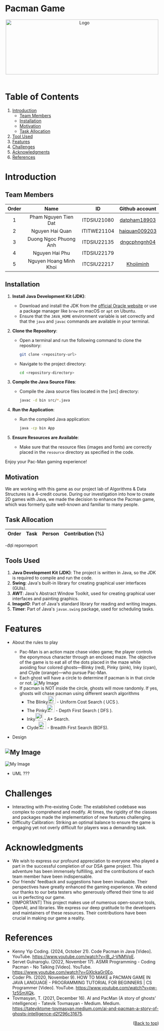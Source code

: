 # Pacman Game 
<div id="header" align="center">
<!-- PROJECT LOGO -->
   <img src="./logo.png" alt="Logo" width="500" height="180">
</div>
</br>

<!-- TABLE OF CONTENTS -->
# Table of Contents
  <ol>
    <li>
      <a href="#Introduction">Introduction</a>
      <ul>
        <li><a href="#Team-members">Team Members</a></li>
	<li><a href="#installation">Installation</a></li>
	<li><a href="#motivation">Motivation</a></li>
	<li><a href="#task-allocation">Task Allocation</a></li>      
      </ul>
    </li>
    <li><a href="#Tool-Used">Tool Used</a></li>
    <li><a href="#features">Features</a></li>
    <li><a href="#challenges">Challenges</a></li>
    <li><a href="#acknowledgments">Acknowledgments</a></li>
    <li><a href="#references">References</a></li>
  </ol>

<!-- ABOUT THE PROJECT -->
# Introduction 
<p align="justify">

</p>

<!-- TEAM MEMBERS -->
## Team Members 

| Order |         Name          |     ID      |                       Github account                        |
| :---: | :-------------------: | :---------: | :---------------------------------------------------------: |
|   1   | Pham Nguyen Tien Dat | ITDSIU21080 | [datpham18903](https://github.com/datpham18903) |
|   2   | Nguyen Hai Quan | ITITWE21104  | [haiquan009203](https://github.com/haiquan0092003) | 
|   3   | Duong Ngoc Phuong Anh | ITDSIU22135 |   [dngcphngnh04](https://github.com/dngcphngnh04) | 
|   4   | Nguyen Hai Phu | ITDSIU22179| |
|   5   | Nguyen Hoang Minh Khoi | ITCSIU22217 |  [Khoiiminh](https://github.com/Khoiiminh) | 



<!-- INSTALLATION -->
## Installation

1. **Install Java Development Kit (JDK)**:
   - Download and install the JDK from the [official Oracle website](https://www.oracle.com/java/technologies/javase-jdk11-downloads.html) or use a package manager like `brew` on macOS or `apt` on Ubuntu.
   - Ensure that the `JAVA_HOME` environment variable is set correctly and that the `java` and `javac` commands are available in your terminal.

2. **Clone the Repository**:
   - Open a terminal and run the following command to clone the repository:
     ```sh
     git clone <repository-url>
     ```
   - Navigate to the project directory:
     ```sh
     cd <repository-directory>
     ```

3. **Compile the Java Source Files**:
   - Compile the Java source files located in the [src] directory:
     ```sh
     javac -d bin src/*.java
     ```

4. **Run the Application**:
   - Run the compiled Java application:
     ```sh
     java -cp bin App
     ```

5. **Ensure Resources are Available**:
   - Make sure that the resource files (images and fonts) are correctly placed in the `resource` directory as specified in the code.

Enjoy your Pac-Man gaming experience! 


<!-- MOTIVATION -->
## Motivation 
We are working with this game as our project lab of Algorithms & Data Structures is a 4-credit course. During our investigation into how to create 2D games with Java, we made the decision to enhance the Pacman game, which was formerly quite well-known and familiar to many people.


</p>

<!-- TASK ALLOCATION -->
## Task Allocation 
| Order | Task                                  |  Person   | Contribution (%) |
| :---- |:--------------------------------------| :-------: | :----------: |
-đợi reporreport

<!-- TOOL USED -->
## Tools Used

1. **Java Development Kit (JDK)**: The project is written in Java, so the JDK is required to compile and run the code.
2. **Swing**: Java's built-in library for creating graphical user interfaces (GUIs).
3. **AWT**: Java's Abstract Window Toolkit, used for creating graphical user interfaces and painting graphics.
4. **ImageIO**: Part of Java's standard library for reading and writing images.
5. **Timer**: Part of Java's `javax.swing` package, used for scheduling tasks.


<!-- FEATURES -->
# Features 
- About the rules to play
  - Pac-Man is an action maze chase video game; the player controls the eponymous character through an enclosed maze. The objective of the game is to eat all of the dots placed in the maze while avoiding four colored ghosts—Blinky (red), Pinky (pink), Inky (cyan), and Clyde (orange)—who pursue Pac-Man.
  - Each ghost will have a circle to determine if pacman is in that circle or not.
 ![My Image](Design3.png)
  - If pacman is NOT inside the circle, ghosts will move randomly. If yes, ghosts will chase pacman using different search algorithms
    + The Blinky<img src="./src/resource/ghosts/blinky.png" alt="Blinky" width="25" height="25"> - Uniform Cost Search ( UCS ).
    + The Pinky<img src="./src/resource/ghosts/pinky.png" alt="Pinky" width="25" height="25"> - Depth First Search ( DFS ).
    + Inky<img src="./src/resource/ghosts/inky.png" alt="Inky" width="25" height="25"> - A* Search.
    + Clyde<img src="./src/resource/ghosts/clyde.png" alt="Clyde" width="25" height="25"> - Breadth First Search (BDFS).

- Design
  
![My Image](Design1.png)
----------------------------------------
![My Image](Design2.png)

- UML
???


<!-- CHALLENGES -->
# Challenges
- Interacting with Pre-existing Code: The established codebase was complex to comprehend and modify. At times, the rigidity of the classes and packages made the implementation of new features challenging.
- Difficulty Calibration: Striking an optimal balance to ensure the game is engaging yet not overly difficult for players was a demanding task.


<!-- ACKNOWLEDGMENTS -->
# Acknowledgments
- We wish to express our profound appreciation to everyone who played a part in the successful completion of our DSA game project. This adventure has been immensely fulfilling, and the contributions of each team member have been indispensable.
- Our friends’ feedback and suggestions have been invaluable. Their perspectives have greatly enhanced the gaming experience. We extend our thanks to our beta testers who generously offered their time to aid us in perfecting our game. 
- [!IMPORTANT]
This project makes use of numerous open-source tools, OpenAI, and libraries. We express our deep gratitude to the developers and maintainers of these resources. Their contributions have been crucial in making our game a reality.



<p align="justify">

</p>

<!-- REFERENCES -->
# References
- Kenny Yip Coding. (2024, October 21). Code Pacman in Java [Video]. YouTube. https://www.youtube.com/watch?v=lB_J-VNMVpE.
- Servet Gulnaroglu. (2022, November 17). ASMR Programming - Coding Pacman - No Talking [Video]. YouTube. https://www.youtube.com/watch?v=GXlckaGr0Eo. 
- Coder Ph. (2020, November 9). HOW TO MAKE a PACMAN GAME IN JAVA LANGUAGE - PROGRAMMING TUTORIAL FOR BEGINNERS | CS Programmer [Video]. YouTube. https://www.youtube.com/watch?v=pw-1z5SmXQk. 
- Tovmasyan, T. (2021, December 16). AI and PacMan (A story of ghosts’ intelligence) - Tatevik Tovmasyan - Medium. Medium. https://tateviktome-tovmasyan.medium.com/ai-and-pacman-a-story-of-ghosts-intelligence-d2f296c31675. 



<p align="right">(<a href="#header">Back to top</a>)</p>